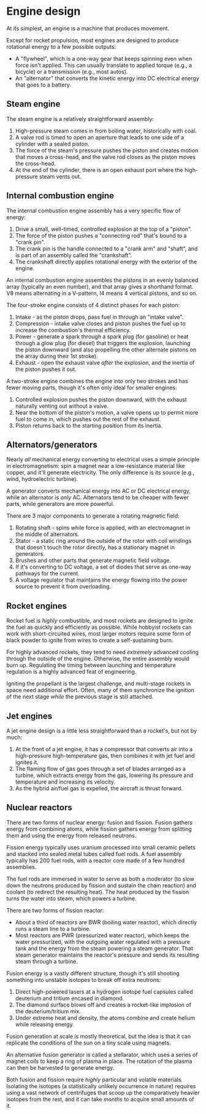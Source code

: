 
# Engine design

At its simplest, an engine is a machine that produces movement.

Except for rocket propulsion, most engines are designed to produce rotational energy to a few possible outputs:

- A "flywheel", which is a one-way gear that keeps spinning even when force isn't applied. This can usually translate to applied torque (e.g., a bicycle) or a transmission (e.g., most autos).
- An "alternator" that converts the kinetic energy into DC electrical energy that goes to a battery.

## Steam engine

The steam engine is a relatively straightforward assembly:

1. High-pressure steam comes in from boiling water, historically with coal.
2. A valve rod is timed to open an aperture that leads to one side of a cylinder with a sealed piston.
3. The force of the steam's pressure pushes the piston and creates motion that moves a cross-head, and the valve rod closes as the piston moves the cross-head.
4. At the end of the cylinder, there is an open exhaust port where the high-pressure steam vents out.

## Internal combustion engine

The internal combustion engine assembly has a very specific flow of energy:

1. Drive a small, well-timed, controlled explosion at the top of a "piston".
2. The force of the piston pushes a "connecting rod" that's bound to a "crank pin".
3. The crank pin is the handle connected to a "crank arm" and "shaft", and is part of an assembly called the "crankshaft".
4. The crankshaft directly applies rotational energy with the exterior of the engine.

An internal combustion engine assembles the pistons in an evenly balanced array (typically an even number), and that array gives a shorthand format. V8 means alternating in a V-pattern, I4 means 4 vertical pistons, and so on.

The four-stroke engine consists of 4 distinct phases for each piston:

1. Intake - as the piston drops, pass fuel in through an "intake valve".
2. Compression - intake valve closes and piston pushes the fuel up to increase the combustion's thermal efficiency.
3. Power - generate a spark through a spark plug (for gasoline) or heat through a glow plug (for diesel) that triggers the explosion, launching the piston downward (and also propelling the other alternate pistons on the array during their 1st stroke).
4. Exhaust - open the exhaust valve *after* the explosion, and the inertia of the piston pushes it out.

A two-stroke engine combines the engine into only two strokes and has fewer moving parts, though it's often only ideal for smaller engines:

1. Controlled explosion pushes the piston downward, with the exhaust naturally venting out without a valve.
2. Near the bottom of the piston's motion, a valve opens up to permit more fuel to come in, which pushes out the rest of the exhaust.
3. Piston returns back to the starting position from its inertia.

## Alternators/generators

Nearly *all* mechanical energy converting to electrical uses a simple principle in electromagnetism: spin a magnet near a low-resistance material like copper, and it'll generate electricity. The only difference is its source (e.g., wind, hydroelectric turbine).

A generator converts mechanical energy into AC or DC electrical energy, while an alternator is *only* AC. Alternators tend to be cheaper with fewer parts, while generators are more powerful.

There are 3 major components to generate a rotating magnetic field:

1. Rotating shaft - spins while force is applied, with an electromagnet in the middle of alternators.
2. Stator - a static ring around the outside of the rotor with coil windings that doesn't touch the rotor directly, has a stationary magnet in generators.
3. Brushes and other parts that generate magnetic field voltage.
4. If it's converting to DC voltage, a set of diodes that serve as one-way pathways for the current.
5. A voltage regulator that maintains the energy flowing into the power source to prevent it from overloading.

## Rocket engines

Rocket fuel is *highly* combustible, and most rockets are designed to ignite the fuel as quickly and efficiently as possible. While hobbyist rockets can work with short-circuited wires, most larger motors require some form of black powder to ignite from wires to create a self-sustaining burn.

For highly advanced rockets, they tend to need *extremely* advanced cooling through the outside of the engine. Otherwise, the entire assembly would burn up. Regulating the timing between launching and temperature regulation is a highly advanced feat of engineering.

Igniting the propellant is the largest challenge, and multi-stage rockets in space need additional effort. Often, many of them synchronize the ignition of the next stage *while* the previous stage is still attached.

## Jet engines

A jet engine design is a little less straightforward than a rocket's, but not by much:

1. At the front of a jet engine, it has a compressor that converts air into a high-pressure high-temperature gas, then combines it with jet fuel and ignites it.
2. The flaming flow of gas goes through a set of blades arranged as a turbine, which extracts energy from the gas, lowering its pressure and temperature and increasing its velocity.
3. As the hybrid air/fuel gas is expelled, the aircraft is thrust forward.

## Nuclear reactors

There are two forms of nuclear energy: fusion and fission. Fusion gathers energy from combining atoms, while fission gathers energy from splitting them and using the energy from released neutrons.

Fission energy typically uses uranium processed into small ceramic pellets and stacked into sealed metal tubes called fuel rods. A fuel assembly typically has 200 fuel rods, with a reactor core made of a few hundred assemblies.

The fuel rods are immersed in water to serve as both a moderator (to slow down the neutrons produced by fission and sustain the chain reaction) and coolant (to redirect the resulting heat). The heat produced by the fission turns the water into steam, which powers a turbine.

There are two forms of fission reactor:

- About a third of reactors are BWR (boiling water reactor), which directly runs a steam line to a turbine.
- Most reactors are PWR (pressurized water reactor), which keeps the water pressurized, with the outgoing water regulated with a pressure tank and the energy from the steam powering a steam generator. That steam generator maintains the reactor's pressure and sends its resulting steam through a turbine.

Fusion energy is a vastly different structure, though it's still shooting something into unstable isotopes to break off extra neutrons:

1. Direct high-powered lasers at a hydrogen isotope fuel capsules called deuterium and tritium encased in diamond.
2. The diamond surface blows off and creates a rocket-like implosion of the deuterium/tritium mix.
3. Under extreme heat and density, the atoms combine and create helium while releasing energy.

Fusion generation at scale is mostly theoretical, but the idea is that it can replicate the conditions of the sun on a tiny scale using magnets.

An alternative fusion generator is called a stellarator, which uses a series of magnet coils to keep a ring of plasma in place. The rotation of the plasma can then be harvested to generate energy.

Both fusion and fission require *highly* particular and volatile materials. Isolating the isotopes (a statistically unlikely occurrence in nature) requires using a vast network of centrifuges that scoop up the comparatively heavier isotopes from the rest, and it can take *months* to acquire small amounts of it.

